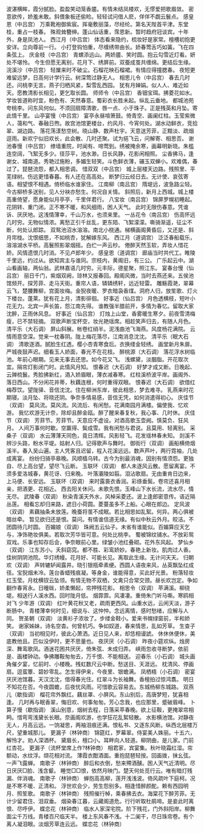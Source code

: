 <!-- { "loadSidebar": true } -->
波湛横眸，霞分腻脸。盈盈笑动笼香靥。有情未结凤楼欢，无憀爱把歌眉敛。 
密意欲传，娇羞未敢。斜偎象板还偷睑。轻轻试问借人麽，佯佯不觑云鬟点。 
感皇恩（中吕宫）
万乘靴袍御紫宸。挥毫敷丽藻，尽经纶。第名天陛首平津。东堂桂，重占一枝春。 
殊观耸簪绅。蓬山仙话重，霈恩新。暂时趋府冠谈宾。十年外，身是凤池人。 
西江月（中吕宫）
体态看来隐约，梳妆好是家常。檀槽初抱更安详。立向尊前一行。 
小打登钩怕重，尽缠绣带由长。娇春莺舌巧如簧。飞在四条弦上。 
庆金枝（中吕宫）
青螺添远山。两娇靥、笑时圆。抱云勾雪近灯看。妍处不堪怜。 
今生但愿无离别，花月下、绣屏前。双蚕成茧共缠绵。更结后生缘。 
浣溪沙（中吕宫）
轻屟来时不破尘。石榴花映石榴裙。有情应得撞腮春。 
夜短更难留远梦，日高何计学行云。树深莺过静无人。 
相思儿令（中吕宫）
春去几时还。问桃李无言。燕子归栖风紧，梨雪乱西园。 
犹有月婵娟。似人人、难近如天。愿教清影长相见，更乞取长圆。 
师师令（中吕宫）
香钿宝珥。拂菱花如水。学妆皆道称时宜，粉色有、天然春意。蜀彩衣长胜未起。纵乱云垂地。 
都城池苑夸桃李。问东风何似。不须回扇障清歌，唇一点、小于珠子。正是残英和月坠。寄此情千里。 
山亭宴慢（中吕宫）
宴亭永昼喧箫鼓。倚青空、画阑红柱。玉莹紫微人，蔼和气、春融日煦。故宫池馆更楼台，约风月、今宵何处。湖水动鲜衣，竞拾翠、湖边路。 
落花荡漾愁空树。晓山静、数声杜宇。天意送芳菲，正黯淡、疏烟逗雨。新欢宁似旧欢长，此会散、几时还聚。试为挹飞云，问解寄、相思否。 
谢池春慢（中吕宫）
缭墙重院，时闻有、啼莺到。绣被掩余寒，画幕明新晓。朱槛连空阔，飞絮无多少。径莎平，池水渺。日长风静，花影闲相照。 
尘香拂马，逢谢女、城南道。秀艳过施粉，多媚生轻笑。斗色鲜衣薄，碾玉双蝉小。欢难偶，春过了。琵琶流怨，都入相思调。 
惜双双（中吕宫）
城上层楼天边路。残照里、平芜绿树。伤远更惜春暮。有人还在高高处。 
断梦归云经日去。无计使、哀弦寄语。相望恨不相遇。倚桥临水谁家住。 
江南柳（南吕宫）
隋堤远，波急路尘轻。今古柳桥多送别，见人分袂亦愁生。何况自关情。 
斜照后，新月上西城。城上楼高重倚望，愿身能似月亭亭，千里伴君行。 
八宝妆（南吕宫）
锦屏罗幌初睡起。花阴转、重门闭。正不寒不暖，和风细雨，困人天气。 
此时无限伤春意。凭谁诉、厌厌地。这浅情薄幸，千山万水，也须来里。 
一丛花令（南吕宫）
伤高怀远几时穷。无物似情浓。离愁正引千丝乱，更东陌、飞絮濛濛。嘶骑渐遥，征尘不断，何处认郎踪。 
双鸳池沼水溶溶。南北小桡通。梯横画阁黄昏后，又还是、斜月帘栊。沈恨细思，不如桃杏，犹解嫁东风。 
西江月（道调宫）
泛泛春船载乐，溶溶湖水平桥。高鬟照影翠烟摇。白纻一声云杪。 
倦醉天然玉软，弄妆人惜花娇。风情遗恨几时消。不见卢郎年少。 
感皇恩（道调宫）
廊庙当时共代工。睢陵千里远，约过从。欲知宾主与谁同。宗枝内，黄阁旧，有三公。 
广乐起云中。湖山看画轴，两仙翁。武林嘉语几时穷。元丰际，德星聚，照江东。 
宴春台慢（仙吕宫）
丽日千门，紫烟双阙，琼林又报春回。殿阁风微，当时去燕还来。五侯池馆频开。探芳菲、走马天街。重帘人语，辚辚绣轩，远近轻雷。 
雕觞霞滟，翠幕云飞，楚腰舞柳，宫面妆梅。金猊夜暖、罗衣暗袅香煤。洞府人归，放笙歌、灯火下楼台。蓬莱。犹有花上月，清影徘徊。 
好事近（仙吕宫）
月色透横枝，短叶小花无力。北宾一声长笛，怨江南先得。 
谁教强半腊前开，多情为春忆。留取大家沈醉，正雨休风息。 
好事近（仙吕宫）
灯烛上山堂，香雾暖生寒夕。前夜雪清梅瘦，已不禁轻摘。 
双歌声断宝杯空，妆光艳瑶席。相趁笑声归去，有随人月色。 
清平乐（大石调）
屏山斜展。帐卷红绡半。泥浅曲池飞海燕。风度杨花满院。 
云情雨意空深。觉来一枕春阴。陇上梅花落尽，江南消息沈沈。 
清平乐（眠大石调）
清歌逐酒。腻脸生红透。樱小杏青寒食后。衣换缕金轻绣。 
画堂新月朱扉。严城夜鼓声迟。细看玉人娇面，春光不在花枝。 
醉桃源（大石调）
落花浮水树临池。年前心眼期。见来无事去还思。如今花又飞。 
浅螺黛，淡胭脂。开花取次宜。隔帘灯影闭门时。此情风月知。 
恨春迟（大石调）
好梦才成又断。日晚起、云亸梳鬟。秀脸拂新红，酒入娇眉眼，薄衣减春寒。 
红柱溪桥波平岸。画阁外、落日西山。不分闲花并蒂，秋藕连根，何时重得双眼。 
恨春迟（大石调）
欲借红梅荐饮。望陇驿、音信沈沈。住在柳洲东岸，彼此相思，梦去难寻。 
乳燕来时花期寝。淡月坠、将晓还阴。争奈多情易感，音信无凭，如何消遣得初心。 
庆佳节（双调）
莫风流。莫风流。风流后、有闲愁。花满南园月满楼。偏使我、忆欢游。 
我忆欢游无计奈，除却且醉金瓯。醉了醒来春复秋，我心事、几时休。 
庆佳节（双调）
芳菲节。芳菲节。天意应不虚设。对酒高歌玉壶阙。慎莫负、狂风月。 
人间万事何时歇。空赢得、鬓成雪。我有闲愁与君说。且莫用、轻离别。 
采桑子（双调）
水云薄薄天同色，竟日清辉。风影轻飞。花发瑶林春未知。 
剡溪不辨沙头路，粉水平堤。姑射人归。记得歌声与舞时。 
御街行（双调）
画船横倚烟溪半。春入吴山遍。主人凭客且迟留，程入花溪远远。数声芦叶，两行霓袖，几处成离宴。 
纷纷归骑亭皋晚。风顺樯乌转。古今为别最消魂，因别有情须怨。更独自、尽上高台望，望尽飞云断。 
玉联环（双调）
都人未逐风云散。愿留离宴。不须多爱洛城春，黄花讶、归来晚。 
叶落灞陵如翦。泪沾歌扇。无由重肯日边来，上马便、长安远。 
玉联环（双调）
来时露裛衣香润。彩绦垂鬓。卷帘还喜月相亲，把酒更、花相近。 
西去阳关休问。未歌先恨。玉峰山下水长流，流水尽，情无尽。 
武陵春（双调）
秋染青溪天外水，风棹采菱还。波上逢郎密意传。语近隔丛莲。 
相看忘却归来路，遮日小荷圆。菱蔓虽多不上船。心眼在郎边。 
定风波（双调）
素藕抽条未放莲。晚蚕将茧不成眠。若比相思如乱絮。何异。两心俱被暗丝牵。 
暂见欲归还是恨。莫问。有情谁信道无缘。有似中秋云外月。皎洁。不团圆待几时圆。 
百媚娘（双调）
珠阙五云仙子。未省有谁能似。百媚算应天乞与，净饰艳妆俱美。若取次芳华皆可意。何处比桃李。 
蜀被锦纹铺水。不放彩鸳双戏。乐事也知存后会，争奈眼前心里。绿皱小池红叠砌。花外东风起。 
梦仙乡（双调）
江东苏小。夭斜窈窕。都不胜、彩鸾娇妙。春艳上新妆。肌肉过人香。 
佳树阴阴池院。华灯绣幔。花月好、可能长见。离取此生缘。无计问天天。 
归朝欢（双调）
声转辘轳闻露井。晓引银瓶牵素绠。西圆人语夜来风，丛英飘坠红成径。宝猊烟未冷。莲台香蜡残痕凝。等身金，谁能得意，买此好光景。 
粉落轻妆红玉莹。月枕横钗云坠领。有情无物不双栖，文禽只合常交颈。昼长欢岂定。争如翻作春宵永。日曈昽，娇柔懒起，帘押残花影。 
相思令（双调）
苹满溪。柳绕堤。相送行人溪水西。回时陇月低。 
烟霏霏。风凄凄。重倚朱门听马嘶。寒鸥相对飞 
少年游（双调）
红叶黄花秋又老，疏雨更西风。山重水远，云闲天淡，游子断肠中。 
青楼薄幸何时见，细说与、这忡忡。念远离情，感时愁绪，应解与人同。 
贺圣朝（双调）
淡黄衫子浓妆了。步缕金鞋小。爱来书幌绿窗前，半和娇笑。 
谢家姊妹，诗名空杳。何曾机巧。争如奴道，春来情思，乱如芳草。 
生查子（双调）
当初相见时，彼此心萧洒。近日见人来，却恁相谩諕。 
休休休便休，美底教他且。匹似没伊时，更不思量也。 
夜厌厌（小石调）
昨夜小筵欢纵。烛房深、舞鸾歌凤。酒迷花困共厌厌，倚朱弦、未成归弄。 
峡雨忽收寻断梦。依前是、画楼钟动。争拂雕鞍匆匆去，万千恨、不能相送。 
迎春乐（小石调）
城头画角催夕宴，忆前时、小楼晚。残虹数尺云中断。愁送目、天涯远。 
枕清风、停画扇。逗蛮簟、碧妙零乱。怎生得伊来，今夜里、银蟾满。 
凤栖梧（小石调）
密宴厌厌池馆暮。天汉沈沈，借得春光住。红翠斗为长袖舞。香檀拍过惊鸿翥。 
明日不知花在否。今夜圆蟾，后夜忧风雨。可惜歌云容易去。东城杨柳东城路。 
双燕儿（歇指调）
榴花帘外飘红。藕丝罩、小屏风。东山别后，高唐梦短，犹喜相逢。 
几时再与眠香翠，悔旧欢、何事匆匆。芳心念我，也应那里，蹙破眉峰。 
卜算子慢（歇指调）
溪山别意，烟树去程，日落采苹春晚。欲上征鞍，更掩翠帘相眄。惜弯弯浅黛长长眼。奈画阁欢游，也学狂花乱絮轻散。 
水影横池馆。对静夜无人，月高云远。一饷凝思，两袖泪痕还满。恨私书、又逐东风断。纵西北层楼万尺，望重城那儿。 
更漏子（林钟商）
锦筵红，罗幕翠。侍宴美人姝丽。十五六，解怜才。劝人深酒杯。 
黛眉长，檀口小。耳畔向人轻道。柳阴曲，是儿家。门前红杏花。 
更漏子（流杯堂席上作?林钟商）
相君家，宾宴集。秋叶晓霜红湿。帘额动，水纹浮。缬花相对流。 
薄霞衣酣酒面。重抱琵琶轻按。回画拨，抹幺弦。一声飞露蝉。 
南歌子（林钟商）
醉后和衣倒，愁来殢酒醺。困人天气近清明。尽日厌厌□脸、浅含颦。 
睡觉□□恨，依然月映门。楚天何处觅行云。唯有暗灯残漏、伴消魂。 
南歌子（林钟商）
蝉抱高高柳，莲开浅浅波。倚风疏叶下庭柯。况是不寒不暖、正清和。 
浮世欢会少，劳生怨别多。相逢惜醉颜酡。赖有西园明月、照笙歌。 
南歌子（林钟商）
残照催行棹，乘春拂去衣。海棠花下醉芳菲。无计少留君住、泪双垂。 
烟染春江暮，云藏阁道危。行行听取杜鹃啼。是妾此时离恨、尽呼伊。 
蝶恋花（林钟商）
临水人家深宅院。阶下残花，门外斜阳岸。柳舞面尘千万线。青楼百尺临天半。 
楼上东风春不浅。十二阑干，尽日珠帘卷。有个离人凝泪眼。淡烟芳草连云远。 
蝶恋花（林钟商）
